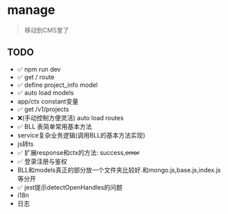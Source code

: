 # manage
> 移动到CMS里了
## TODO
-  ✅ npm run dev
-  ✅ get / route
-  ✅ define project_info model
-  ✅ auto load models
-  app/ctx constant变量
-  ✅ get /v1/projects 
-  ❌(手动控制方便灵活) auto load routes
-  ✅ BLL 表简单常用基本方法
-  service复杂业务逻辑(调用BLL的基本方法实现)
-  js转ts
-  ✅ 扩展response和ctx的方法: success,~~error~~
-  ✅ 登录注册与鉴权
-  BLL和models真正的部分放一个文件夹比较好.和mongo.js,base.js,index.js等分开
-  ✅ jest提示detectOpenHandles的问题
-  i18n
-  日志
